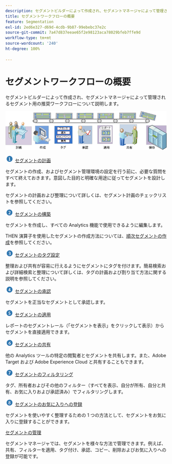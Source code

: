 ```yaml
---
description: セグメントビルダーによって作成され、セグメントマネージャによって管理されるセグメント用の推奨ワークフローについて説明します。
title: セグメントワークフローの概要
feature: Segmentation
exl-id: 2ed6e327-d69d-4cdb-9b87-99ebebc37e2c
source-git-commit: 7a47d837eeae65f2e98123aca78029bfeb7ffe9d
workflow-type: tm+mt
source-wordcount: '240'
ht-degree: 100%

---
```


# セグメントワークフローの概要

セグメントビルダーによって作成され、セグメントマネージャによって管理されるセグメント用の推奨ワークフローについて説明します。

![](assets/seg_workflow.png)


![](assets/step1_icon.png) [ セグメントの計画](/help/components/segmentation/segmentation-workflow/seg-plan.md)

セグメントの作成、およびセグメント管理環境の設定を行う前に、必要な質問をすべて終えておきます。意図した目的と明確な用途に従ってセグメントを設計します。

セグメントの計画および整理について詳しくは、セグメント計画のチェックリストを参照してください。

![](assets/step2_icon.png) [セグメントの構築](/help/components/segmentation/segmentation-workflow/seg-build.md)

セグメントを作成し、すべての Analytics 機能で使用できるように編集します。

THEN 演算子を使用したセグメントの作成方法については、[順次セグメントの作成](/help/components/segmentation/segmentation-workflow/seg-sequential-build.md)を参照してください。

![](assets/step3_icon.png) [ セグメントのタグ設定](/help/components/segmentation/segmentation-workflow/seg-tag.md)

整理および共有が容易に行えるようにセグメントにタグを付けます。簡易検索および詳細検索と整理について詳しくは、タグの計画および割り当て方法に関する説明を参照してください。

![](assets/step4_icon.png) [ セグメントの承認](/help/components/segmentation/segmentation-workflow/seg-approve.md)

セグメントを正当なセグメントとして承認します。

![](assets/step5_icon.png) [ セグメントの適用](/help/components/segmentation/segmentation-workflow/t-seg-apply.md)

レポートのセグメントレール（「セグメントを表示」をクリックして表示）からセグメントを直接適用できます。

![](assets/step6_icon.png) [ セグメントの共有](/help/components/segmentation/segmentation-workflow/t-seg-share.md)

他の Analytics ツールの特定の閲覧者とセグメントを共有します。また、Adobe Target および Adobe Experience Cloud と共有することもできます。

![](assets/step7_icon.png) [ セグメントのフィルタリング](/help/components/segmentation/segmentation-workflow/t-seg-filter.md)

タグ、所有者およびその他のフィルター（すべてを表示、自分が所有、自分と共有、お気に入りおよび承認済み）でフィルタリングします。

![](assets/step8_icon.png) [ セグメントのお気に入りへの登録](/help/components/segmentation/segmentation-workflow/t-seg-favorite.md)

セグメントを使いやすく整理するための 1 つの方法として、セグメントをお気に入りに登録することができます。

[セグメントの管理](/help/components/segmentation/segmentation-workflow/seg-manage.md)

セグメントマネージャでは、セグメントを様々な方法で管理できます。例えば、共有、フィルターを適用、タグ付け、承認、コピー、削除およびお気に入りへの登録が可能です。
